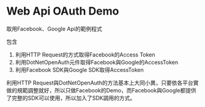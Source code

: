 Web Api OAuth Demo
==================
取用Facebook、Google Api的範例程式

包含

1. 利用HTTP Request的方式取得Facebook的Access Token
2. 利用DotNetOpenAuth元件取得Facebook與Google的AccessToken
3. 利用Facebook SDK與Google SDK取得AccessToken

利用HTTP Request與DotNetOpenAuth的方法基本上大同小異，只要依各平台實做的規範調整就好，所以只做Facebook的Demo，而Facebook與Google都提供了完整的SDK可以使用，所以加入了SDK調用的方式。
